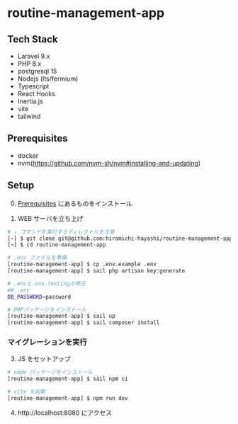 # routine-management-app

## Tech Stack

-   Laravel 9.x
-   PHP 8.x
-   postgresql 15
-   Nodejs (lts/fermium)
-   Typescript
-   React Hooks
-   Inertia.js
-   vite
-   tailwind

## Prerequisites

-   docker
-   nvm(https://github.com/nvm-sh/nvm#installing-and-updating)

## Setup

0. [Prerequisites](#Prerequisites) にあるものをインストール

1. WEB サーバを立ち上げ

```bash
# ↓ コマンドを実行するディレクトリを注意
[~] $ git clone git@github.com:hiromichi-hayashi/routine-management-app.git
[~] $ cd routine-management-app

# .env ファイルを準備
[routine-management-app] $ cp .env.example .env
[routine-management-app] $ sail php artisan key:generate

# .envと.env.testingの修正
## .env
DB_PASSWORD=password

# PHPパッケージをインストール
[routine-management-app] $ sail up
[routine-management-app] $ sail composer install
```

### マイグレーションを実行

3. JS をセットアップ

```zsh
# node パッケージをインストール
[routine-management-app] $ sail npm ci

# vite を起動
[routine-management-app] $ npm run dev
```

4. http://localhost:8080 にアクセス
